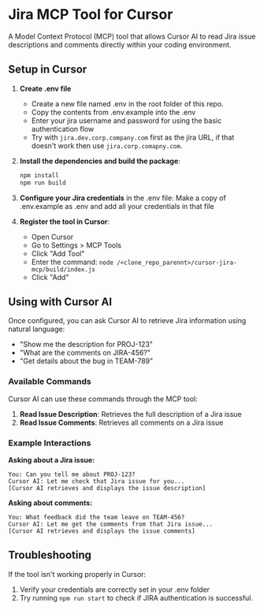 # Jira MCP Tool for Cursor

A Model Context Protocol (MCP) tool that allows Cursor AI to read Jira issue descriptions and comments directly within your coding environment.

## Setup in Cursor


1. **Create .env file**
   - Create a new file named .env in the root folder of this repo.
   - Copy the contents from .env.example into the .env
   - Enter your jira username and password for using the basic authentication flow
   - Try with `jira.dev.corp.company.com` first as the jira URL, if that doesn't work then use `jira.corp.comapny.com`.

2. **Install the dependencies and build the package**:
   ```bash
   npm install
   npm run build
   ```

3. **Configure your Jira credentials** in the .env file:
   Make a copy of .env.example as .env and add all your credentials in that file

4. **Register the tool in Cursor**:
   - Open Cursor
   - Go to Settings > MCP Tools
   - Click "Add Tool"
   - Enter the command: `node /<clone_repo_parennt>/cursor-jira-mcp/build/index.js`
   - Click "Add"

## Using with Cursor AI

Once configured, you can ask Cursor AI to retrieve Jira information using natural language:

- "Show me the description for PROJ-123"
- "What are the comments on JIRA-456?"
- "Get details about the bug in TEAM-789"

### Available Commands

Cursor AI can use these commands through the MCP tool:

1. **Read Issue Description**: Retrieves the full description of a Jira issue
2. **Read Issue Comments**: Retrieves all comments on a Jira issue

### Example Interactions

**Asking about a Jira issue:**
```
You: Can you tell me about PROJ-123?
Cursor AI: Let me check that Jira issue for you...
[Cursor AI retrieves and displays the issue description]
```

**Asking about comments:**
```
You: What feedback did the team leave on TEAM-456?
Cursor AI: Let me get the comments from that Jira issue...
[Cursor AI retrieves and displays the issue comments]
```

## Troubleshooting

If the tool isn't working properly in Cursor:

1. Verify your credentials are correctly set in your .env folder
2. Try running `npm run start` to check if JIRA authentication is successful.
